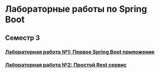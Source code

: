 # Лабораторные работы по Spring Boot


## Семестр 3

### [Лабораторная работа №1: Первое Spring Boot приложение](https://github.com/AMaslyakov/LabsJava/tree/main/projects/lab1/src/main/java/com/example/lab1)
### [Лабораторная работа №2: Простой Rest сервис](https://github.com/AMaslyakov/LabsJava/tree/main/projects/lab2)

